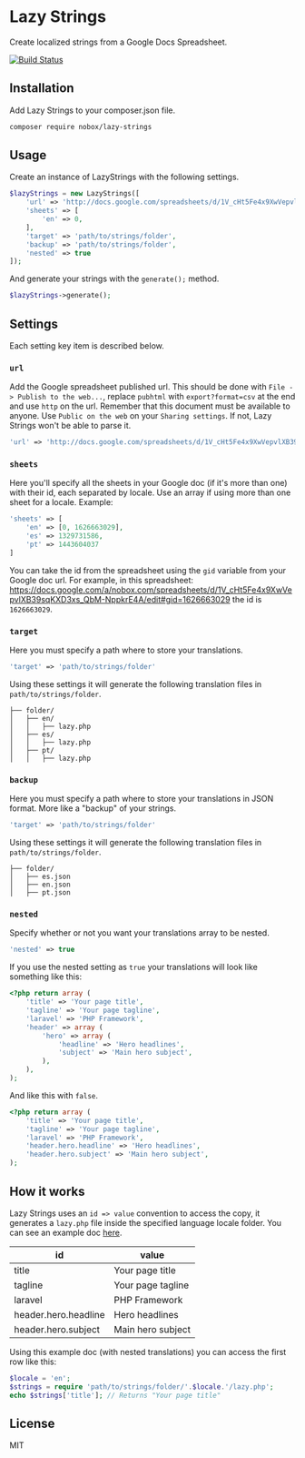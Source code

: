 # Lazy Strings

Create localized strings from a Google Docs Spreadsheet.

[![Build Status](https://travis-ci.org/Nobox/Lazy-Strings.svg?branch=master)](https://travis-ci.org/Nobox/Lazy-Strings)

## Installation
Add Lazy Strings to your composer.json file.

```bash
composer require nobox/lazy-strings
```

## Usage
Create an instance of LazyStrings with the following settings.
```php
$lazyStrings = new LazyStrings([
    'url' => 'http://docs.google.com/spreadsheets/d/1V_cHt5Fe4x9XwVepvlXB39sqKXD3xs_QbM-NppkrE4A/export?format=csv',
    'sheets' => [
        'en' => 0,
    ],
    'target' => 'path/to/strings/folder',
    'backup' => 'path/to/strings/folder',
    'nested' => true
]);
```

And generate your strings with the `generate();` method.
```php
$lazyStrings->generate();
```

## Settings
Each setting key item is described below.

### `url`
Add the Google spreadsheet published url. This should be done with `File -> Publish to the web...`, replace `pubhtml` with `export?format=csv` at the end and use `http` on the url. Remember that this document must be available to anyone. Use `Public on the web` on your `Sharing settings`. If not, Lazy Strings won't be able to parse it.
```php
'url' => 'http://docs.google.com/spreadsheets/d/1V_cHt5Fe4x9XwVepvlXB39sqKXD3xs_QbM-NppkrE4A/export?format=csv'
```

### `sheets`
Here you'll specify all the sheets in your Google doc (if it's more than one) with their id, each separated by locale. Use an array if using more than one sheet for a locale. Example:
```php
'sheets' => [
    'en' => [0, 1626663029],
    'es' => 1329731586,
    'pt' => 1443604037
]
```
You can take the id from the spreadsheet using the `gid` variable from your Google doc url. For example, in this spreadsheet: https://docs.google.com/a/nobox.com/spreadsheets/d/1V_cHt5Fe4x9XwVepvlXB39sqKXD3xs_QbM-NppkrE4A/edit#gid=1626663029 the id is `1626663029`.

### `target`
Here you must specify a path where to store your translations.
```php
'target' => 'path/to/strings/folder'
```
Using these settings it will generate the following translation files in `path/to/strings/folder`.
```
├── folder/
│   ├── en/
│   │   ├── lazy.php
│   ├── es/
│   │   ├── lazy.php
│   ├── pt/
│   │   ├── lazy.php
```

### `backup`
Here you must specify a path where to store your translations in JSON format. More like a "backup" of your strings.
```php
'target' => 'path/to/strings/folder'
```
Using these settings it will generate the following translation files in `path/to/strings/folder`.
```
├── folder/
│   ├── es.json
│   ├── en.json
│   ├── pt.json
```

### `nested`
Specify whether or not you want your translations array to be nested.
```php
'nested' => true
```

If you use the nested setting as `true` your translations will look like something like this:
```php
<?php return array (
    'title' => 'Your page title',
    'tagline' => 'Your page tagline',
    'laravel' => 'PHP Framework',
    'header' => array (
        'hero' => array (
            'headline' => 'Hero headlines',
            'subject' => 'Main hero subject',
        ),
    ),
);
```

And like this with `false`.
```php
<?php return array (
    'title' => 'Your page title',
    'tagline' => 'Your page tagline',
    'laravel' => 'PHP Framework',
    'header.hero.headline' => 'Hero headlines',
    'header.hero.subject' => 'Main hero subject',
);
```

## How it works
Lazy Strings uses an `id => value` convention to access the copy, it generates a `lazy.php` file inside the specified language locale folder. You can see an example doc [here](https://docs.google.com/a/nobox.com/spreadsheets/d/1V_cHt5Fe4x9XwVepvlXB39sqKXD3xs_QbM-NppkrE4A/edit#gid=0).

| id                   | value             |
| -------------------- | ----------------- |
| title                | Your page title   |
| tagline              | Your page tagline |
| laravel              | PHP Framework     |
| header.hero.headline | Hero headlines    |
| header.hero.subject  | Main hero subject |

Using this example doc (with nested translations) you can access the first row like this:
```php
$locale = 'en';
$strings = require 'path/to/strings/folder/'.$locale.'/lazy.php';
echo $strings['title']; // Returns "Your page title"
```

## License
MIT
